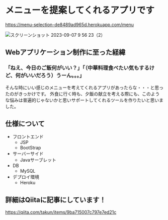 # メニューを提案してくれるアプリです
https://menu-selection-de8489ad965d.herokuapp.com/menu

![スクリーンショット 2023-09-07 9 56 23（2）](https://github.com/takumiuma/propose_menu/assets/136358705/b85af71b-a255-41ef-9eee-09c7fd578a12)


## Webアプリケーション制作に至った経緯

### 「ねえ、今日のご飯何がいい？」「（中華料理食べたい気もするけど、何がいいだろう）うーん。。。」

そんな時にいい感じのメニューを考えてくれるアプリがあったらな・・・と思ったのがきっかけです。
外食に行く時も、夕飯の献立を考える際にも、このような悩みは普遍的じゃないかと思いサポートしてくれるツールを作りたいと思いました。


## 仕様について
- フロントエンド
  - JSP
  - BootStrap
- サーバーサイド
  - Javaサーブレット
- DB
  - MySQL
- デプロイ環境
  - Heroku

## 詳細はQiitaに記事にしています！
https://qiita.com/takun/items/9ba715007c797e7ed21c
